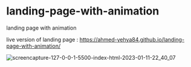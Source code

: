 # landing-page-with-animation
landing page with animation

live version of landing page : https://ahmed-yehya84.github.io/landing-page-with-animation/



![screencapture-127-0-0-1-5500-index-html-2023-01-11-22_40_07](https://user-images.githubusercontent.com/46849154/211902087-6a920a1f-2ea7-4e1c-b4d8-72d4890a8d8d.png)
